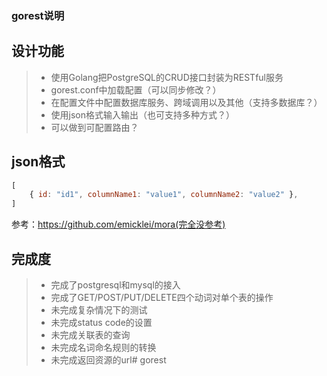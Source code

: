 ### gorest说明

## 设计功能

> * 使用Golang把PostgreSQL的CRUD接口封装为RESTful服务
> * gorest.conf中加载配置（可以同步修改？）
> * 在配置文件中配置数据库服务、跨域调用以及其他（支持多数据库？）
> * 使用json格式输入输出（也可支持多种方式？）
> * 可以做到可配置路由？

## json格式

``` javascript
[
	{ id: "id1", columnName1: "value1", columnName2: "value2" },
]
```

参考：https://github.com/emicklei/mora(完全没参考)

## 完成度

> * 完成了postgresql和mysql的接入
> * 完成了GET/POST/PUT/DELETE四个动词对单个表的操作
> * 未完成复杂情况下的测试
> * 未完成status code的设置
> * 未完成关联表的查询
> * 未完成名词命名规则的转换
> * 未完成返回资源的url# gorest
